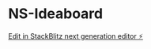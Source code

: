 # NS-Ideaboard

[Edit in StackBlitz next generation editor ⚡️](https://stackblitz.com/~/github.com/electricdream42/NS-Ideaboard)